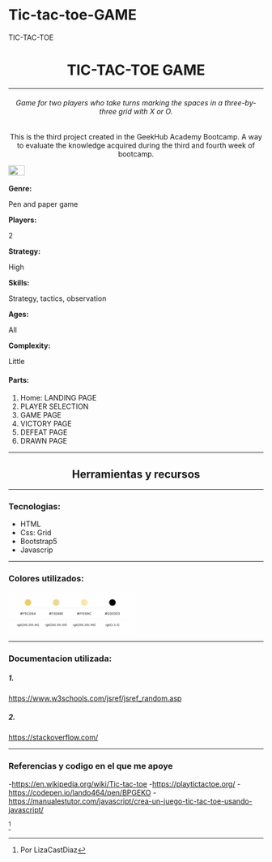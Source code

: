 # Tic-tac-toe-GAME



TIC-TAC-TOE
<h1 align="center"> TIC-TAC-TOE GAME</h1> 
<hr>
<h6 align="center">Game for two players who take turns marking the spaces in a three-by-three grid with X or O. </h3>
<p align="center">This is the third project created in the GeekHub Academy Bootcamp. A way to evaluate the knowledge acquired during the third and fourth week of bootcamp. </p>

 <img src="../assets/board.png" width="25%" height="25%" alt="">


<strong>Genre:</strong> <p>Pen and paper game</p>
<strong>Players:</strong> <p>2</p>
<strong>Strategy:</strong> <p>High</p>
<strong>Skills:</strong> <p>Strategy, tactics, observation</p>
<strong>Ages:</strong> <p>All</p>
<strong>Complexity:</strong> <p>Little</p>


#### Parts:
1. Home: LANDING PAGE
2. PLAYER SELECTION
3. GAME PAGE
4. VICTORY PAGE
5. DEFEAT PAGE
6. DRAWN PAGE

<hr>

<h2 align="center">Herramientas y recursos</h2>

<hr>

### Tecnologias:
- HTML
- Css: Grid
- Bootstrap5
- Javascrip

<hr>

### Colores utilizados: 

<img src="./assets/paletas.png" width="50%" height="50%" alt="">


<hr>

### Documentacion utilizada:

##### 1.
https://www.w3schools.com/jsref/jsref_random.asp
##### 2.
https://stackoverflow.com/




---
### Referencias y codigo en el que me apoye

-https://en.wikipedia.org/wiki/Tic-tac-toe
-https://playtictactoe.org/
-https://codepen.io/lando464/pen/BPGEKO
-https://manualestutor.com/javascript/crea-un-juego-tic-tac-toe-usando-javascript/





[^1]

[^1]: Por LizaCastDiaz
